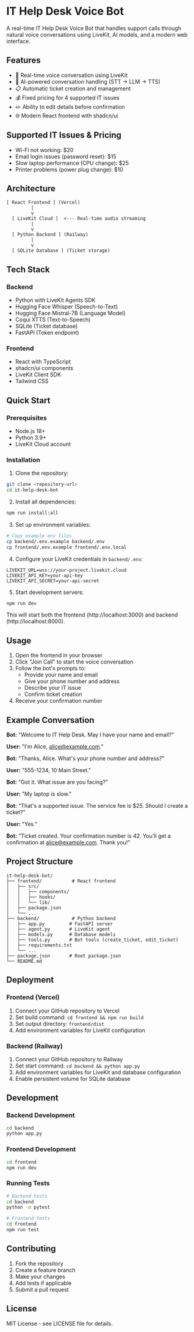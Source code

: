 # IT Help Desk Voice Bot

A real-time IT Help Desk Voice Bot that handles support calls through natural voice conversations using LiveKit, AI models, and a modern web interface.

## Features

- 🎤 Real-time voice conversation using LiveKit
- 🤖 AI-powered conversation handling (STT → LLM → TTS)
- 📋 Automatic ticket creation and management
- 💰 Fixed pricing for 4 supported IT issues
- ✏️ Ability to edit details before confirmation
- 🌐 Modern React frontend with shadcn/ui

## Supported IT Issues & Pricing

- Wi-Fi not working: $20
- Email login issues (password reset): $15
- Slow laptop performance (CPU change): $25
- Printer problems (power plug change): $10

## Architecture

```
[ React Frontend ] (Vercel)
         |
         v
  [ LiveKit Cloud ]  <--- Real-time audio streaming
         |
         v
  [ Python Backend ] (Railway)
         |
         v
  [ SQLite Database ] (Ticket storage)
```

## Tech Stack

### Backend
- Python with LiveKit Agents SDK
- Hugging Face Whisper (Speech-to-Text)
- Hugging Face Mistral-7B (Language Model)
- Coqui XTTS (Text-to-Speech)
- SQLite (Ticket database)
- FastAPI (Token endpoint)

### Frontend
- React with TypeScript
- shadcn/ui components
- LiveKit Client SDK
- Tailwind CSS

## Quick Start

### Prerequisites
- Node.js 18+
- Python 3.9+
- LiveKit Cloud account

### Installation

1. Clone the repository:
```bash
git clone <repository-url>
cd it-help-desk-bot
```

2. Install all dependencies:
```bash
npm run install:all
```

3. Set up environment variables:
```bash
# Copy example env files
cp backend/.env.example backend/.env
cp frontend/.env.example frontend/.env.local
```

4. Configure your LiveKit credentials in `backend/.env`:
```env
LIVEKIT_URL=wss://your-project.livekit.cloud
LIVEKIT_API_KEY=your-api-key
LIVEKIT_API_SECRET=your-api-secret
```

5. Start development servers:
```bash
npm run dev
```

This will start both the frontend (http://localhost:3000) and backend (http://localhost:8000).

## Usage

1. Open the frontend in your browser
2. Click "Join Call" to start the voice conversation
3. Follow the bot's prompts to:
   - Provide your name and email
   - Give your phone number and address
   - Describe your IT issue
   - Confirm ticket creation
4. Receive your confirmation number

## Example Conversation

**Bot:** "Welcome to IT Help Desk. May I have your name and email?"

**User:** "I'm Alice, alice@example.com."

**Bot:** "Thanks, Alice. What's your phone number and address?"

**User:** "555-1234, 10 Main Street."

**Bot:** "Got it. What issue are you facing?"

**User:** "My laptop is slow."

**Bot:** "That's a supported issue. The service fee is $25. Should I create a ticket?"

**User:** "Yes."

**Bot:** "Ticket created. Your confirmation number is 42. You'll get a confirmation at alice@example.com. Thank you!"

## Project Structure

```
it-help-desk-bot/
├── frontend/           # React frontend
│   ├── src/
│   │   ├── components/
│   │   ├── hooks/
│   │   └── lib/
│   ├── package.json
│   └── ...
├── backend/            # Python backend
│   ├── app.py         # FastAPI server
│   ├── agent.py       # LiveKit agent
│   ├── models.py      # Database models
│   ├── tools.py       # Bot tools (create_ticket, edit_ticket)
│   ├── requirements.txt
│   └── ...
├── package.json       # Root package.json
└── README.md
```

## Deployment

### Frontend (Vercel)
1. Connect your GitHub repository to Vercel
2. Set build command: `cd frontend && npm run build`
3. Set output directory: `frontend/dist`
4. Add environment variables for LiveKit configuration

### Backend (Railway)
1. Connect your GitHub repository to Railway
2. Set start command: `cd backend && python app.py`
3. Add environment variables for LiveKit and database configuration
4. Enable persistent volume for SQLite database

## Development

### Backend Development
```bash
cd backend
python app.py
```

### Frontend Development
```bash
cd frontend
npm run dev
```

### Running Tests
```bash
# Backend tests
cd backend
python -m pytest

# Frontend tests
cd frontend
npm run test
```

## Contributing

1. Fork the repository
2. Create a feature branch
3. Make your changes
4. Add tests if applicable
5. Submit a pull request

## License

MIT License - see LICENSE file for details.
